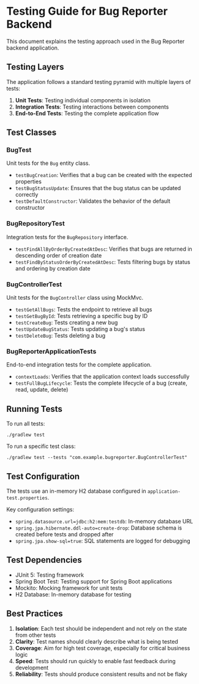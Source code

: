 # Testing Guide for Bug Reporter Backend

This document explains the testing approach used in the Bug Reporter backend application.

## Testing Layers

The application follows a standard testing pyramid with multiple layers of tests:

1. **Unit Tests**: Testing individual components in isolation
2. **Integration Tests**: Testing interactions between components
3. **End-to-End Tests**: Testing the complete application flow

## Test Classes

### BugTest

Unit tests for the `Bug` entity class.

- `testBugCreation`: Verifies that a bug can be created with the expected properties
- `testBugStatusUpdate`: Ensures that the bug status can be updated correctly
- `testDefaultConstructor`: Validates the behavior of the default constructor

### BugRepositoryTest

Integration tests for the `BugRepository` interface.

- `testFindAllByOrderByCreatedAtDesc`: Verifies that bugs are returned in descending order of creation date
- `testFindByStatusOrderByCreatedAtDesc`: Tests filtering bugs by status and ordering by creation date

### BugControllerTest

Unit tests for the `BugController` class using MockMvc.

- `testGetAllBugs`: Tests the endpoint to retrieve all bugs
- `testGetBugById`: Tests retrieving a specific bug by ID
- `testCreateBug`: Tests creating a new bug
- `testUpdateBugStatus`: Tests updating a bug's status
- `testDeleteBug`: Tests deleting a bug

### BugReporterApplicationTests

End-to-end integration tests for the complete application.

- `contextLoads`: Verifies that the application context loads successfully
- `testFullBugLifecycle`: Tests the complete lifecycle of a bug (create, read, update, delete)

## Running Tests

To run all tests:

```
./gradlew test
```

To run a specific test class:

```
./gradlew test --tests "com.example.bugreporter.BugControllerTest"
```

## Test Configuration

The tests use an in-memory H2 database configured in `application-test.properties`.

Key configuration settings:
- `spring.datasource.url=jdbc:h2:mem:testdb`: In-memory database URL
- `spring.jpa.hibernate.ddl-auto=create-drop`: Database schema is created before tests and dropped after
- `spring.jpa.show-sql=true`: SQL statements are logged for debugging

## Test Dependencies

- JUnit 5: Testing framework
- Spring Boot Test: Testing support for Spring Boot applications
- Mockito: Mocking framework for unit tests
- H2 Database: In-memory database for testing

## Best Practices

1. **Isolation**: Each test should be independent and not rely on the state from other tests
2. **Clarity**: Test names should clearly describe what is being tested
3. **Coverage**: Aim for high test coverage, especially for critical business logic
4. **Speed**: Tests should run quickly to enable fast feedback during development
5. **Reliability**: Tests should produce consistent results and not be flaky 